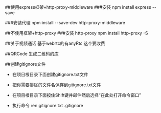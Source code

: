 
##使用express框架+http-proxy-middleware
###安装
npm install express --save

###安装代理
npm install --save-dev http-proxy-middleware


##不使用框架+http-proxy
###安装 http-proxy
npm install http-proxy -S

##关于视频通话
基于webrtc的有anyRtc 这个要收费

##QRCode 生成二维码的库

##创建gitignore文件

+ 在项目根目录下面创建gitignore.txt文件

+ 把你需要排除的文件名保存到gitignore.txt文件

+ 在项目根目录下面按住Shift键并邮件然后选择“在此处打开命令窗口”

+ 执行命令 ren gitignore.txt .gitignore
